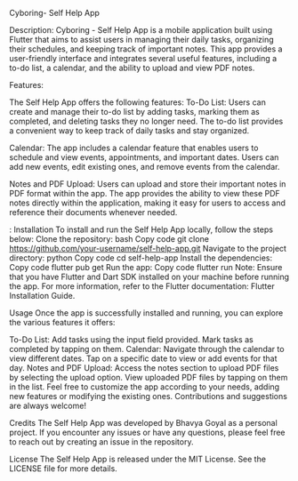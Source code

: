 Cyboring- Self Help App

Description:
Cyboring - Self Help App is a mobile application built using Flutter that aims to assist users in managing their daily tasks, organizing their schedules, and keeping track of important notes. This app provides a user-friendly interface and integrates several useful features, including a to-do list, a calendar, and the ability to upload and view PDF notes.


Features:

The Self Help App offers the following features:
To-Do List: Users can create and manage their to-do list by adding tasks, marking them as completed, and deleting tasks they no longer need. The to-do list provides a convenient way to keep track of daily tasks and stay organized.

Calendar: The app includes a calendar feature that enables users to schedule and view events, appointments, and important dates. Users can add new events, edit existing ones, and remove events from the calendar.

Notes and PDF Upload: Users can upload and store their important notes in PDF format within the app. The app provides the ability to view these PDF notes directly within the application, making it easy for users to access and reference their documents whenever needed.

:
Installation
To install and run the Self Help App locally, follow the steps below:
Clone the repository:
bash
Copy code
git clone https://github.com/your-username/self-help-app.git
Navigate to the project directory:
python
Copy code
cd self-help-app
Install the dependencies:
Copy code
flutter pub get
Run the app:
Copy code
flutter run
Note: Ensure that you have Flutter and Dart SDK installed on your machine before running the app. For more information, refer to the Flutter documentation: Flutter Installation Guide.

Usage
Once the app is successfully installed and running, you can explore the various features it offers:

To-Do List: Add tasks using the input field provided. Mark tasks as completed by tapping on them.
Calendar: Navigate through the calendar to view different dates. Tap on a specific date to view or add events for that day.
Notes and PDF Upload: Access the notes section to upload PDF files by selecting the upload option. View uploaded PDF files by tapping on them in the list.
Feel free to customize the app according to your needs, adding new features or modifying the existing ones. Contributions and suggestions are always welcome!

Credits
The Self Help App was developed by Bhavya Goyal as a personal project. If you encounter any issues or have any questions, please feel free to reach out by creating an issue in the repository.

License
The Self Help App is released under the MIT License. See the LICENSE file for more details.

